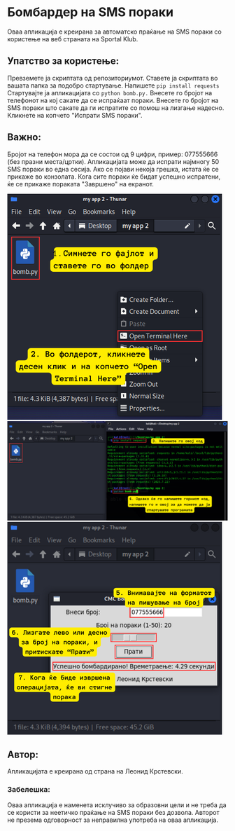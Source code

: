 # Бомбардер на SMS пораки
Оваа апликација е креирана за автоматско праќање на SMS пораки со користење на веб страната на Sportal Klub.

## Упатство за користење:
Превземете ја скриптата од репозиториумот.
Ставете ја скриптата во вашата папка за подобро стартување.
Напишете ```pip install requests```
Стартувајте ја апликацијата со ```python bomb.py.```
Внесете го бројот на телефонот на кој сакате да се испраќаат пораки.
Внесете го бројот на SMS пораки што сакате да ги испратите со помош на лизгање надесно.
Кликнете на копчето "Испрати SMS пораки".

## Важно:
Бројот на телефон мора да се состои од 9 цифри, пример: 077555666 (без празни места/цртки).
Апликацијата може да испрати најмногу 50 SMS пораки во една сесија.
Ако се појави некоја грешка, истата ќе се прикаже во конзолата.
Кога сите пораки ќе бидат успешно испратени, ќе се прикаже пораката "Завршено" на екранот.

![Screenshot](1.png)
![Screenshot](2.png)
![Screenshot](3.png)

## Автор:
Апликацијата е креирана од страна на Леонид Крстевски.

### Забелешка:
Оваа апликација е наменета исклучиво за образовни цели и не треба да се користи за неетичко праќање на SMS пораки без дозвола. Авторот не презема одговорност за неправилна употреба на оваа апликација.
